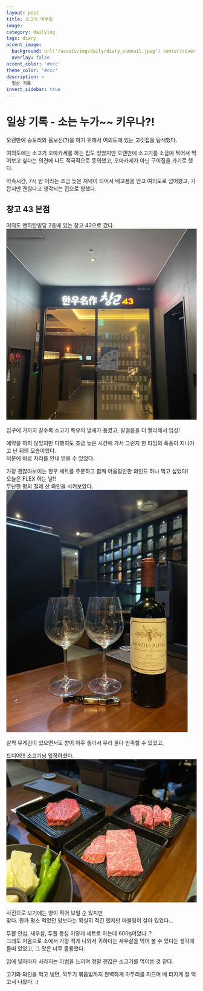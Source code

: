 ```yaml
---
layout: post
title: 소고기 먹부림
image: 
category: dailylog
tags: diary
accent_image: 
  background: url('/assets/img/daily/diary_sumnail.jpeg') center/cover
  overlay: false
accent_color: '#ccc'
theme_color: '#ccc'
description: >
  일상 기록
invert_sidebar: true
---
```


# 일상 기록 - 소는 누가~~ 키우나?!
오랜만에 승토리와 몸보신(?)을 하기 위해서 여의도에 있는 고깃집을 탐색했다.   

여의도에는 소고기 오마카세를 하는 집도 있었지만 오랜만에 소고기를 소금에 찍어서 먹어보고 싶다는 의견에 나도 적극적으로 동의했고, 오마카세가 아닌 구이집을 가기로 했다.

약속시간, 7시 반 이라는 조금 늦은 저녁이 되어서 배고픔을 안고 여의도로 넘어왔고, 가깝지만 괜찮다고 생각되는 집으로 향했다.
## 창고 43 본점
여의도 맨하탄빌딩 2층에 있는 창고 43으로 갔다.
![image](/assets/img/daily/%EC%B0%BD%EA%B3%A043-1%20Medium.jpeg)

입구에 가까히 갈수록 소고기 특유의 냄새가 풍겼고, 발걸음을 더 빨리해서 입성!

예약을 하지 않았지만 다행히도 조금 늦은 시간에 가서 그런지 한 타임의 폭풍이 지나가고 난 뒤의 모습이었다.   
덕분에 바로 자리를 안내 받을 수 있었다.

가장 괜찮아보이는 한우 세트를 주문하고 함께 어울릴만한 와인도 하나 먹고 싶었다!   
오늘은 FLEX 하는 날!!   
무난한 평의 칠레 산 와인을 시켜보았다.
![image](/assets/img/daily/%EC%B0%BD%EA%B3%A043-2%20Medium.jpeg)

살짝 무게감이 있으면서도 향이 아주 좋아서 우리 둘다 만족할 수 있었고,

드디어!!! 소고기님 입장하셨다.
![image](/assets/img/daily/%EC%B0%BD%EA%B3%A043-3%20Medium.jpeg)

사진으로 보기에는 양이 적어 보일 순 있지만   
맞다. 뭔가 평소 먹었던 양보다는 확실히 적긴 했지만 마블링이 살아 있었다...

투쁠 안심, 새우살, 투쁠 등심 이렇게 세트로 하는데 600g이었나..?   
그래도 처음으로 소에서 가장 적게 나와서 귀하다는 새우살을 먹어 볼 수 있다는 생각에 들떠 있었고, 그 맛은 너무 훌륭했다.

입에 넣자마자 사라지는 마법을 느끼며 정말 괜찮은 소고기를 먹어본 것 같다.

고기와 와인을 먹고 냉면, 깍두기 볶음밥까지 완벽하게 마무리를 지으며 배 터지게 잘 먹고서 나왔다. :)